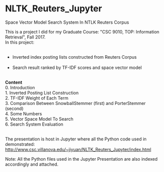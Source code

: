 # NLTK_Reuters_Jupyter
Space Vector Model Search System In NTLK Reuters Corpus

This is a project I did for my Graduate Course: "CSC 9010, TOP: Information Retrieval", Fall 2017.
<br>In this project:
<ul><br><li> Inverted index posting lists constructed from Reuters Corpus</li>
<br><li> Search result ranked by TF-IDF scores and space vector model</li>
</ul>
<br> <b>Content</b>
<br>0. Introduction
<br>1. Inverted Posting List Construction
<br>2. TF-IDF Weight of Each Term
<br>3. Comparison Between SnowballStemmer (first) and PorterStemmer (second)
<br>4. Some Numbers
<br>5. Vector Space Model To Search
<br>6. Search System Evaluation

<br>The presentation is host in Jupyter where all the Python code used in demonstrated:
http://www.csc.villanova.edu/~jiyuan/NLTK_Reuters_Jupyter/index.html

Note:
All the Python files used in the Jupyter Presentation are also indexed accordingly and attached.

